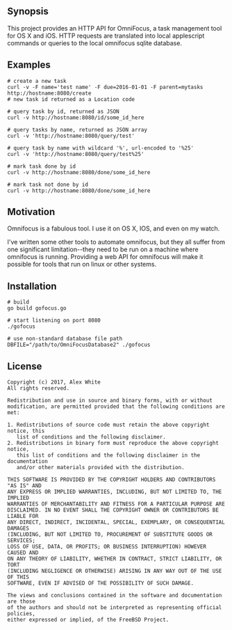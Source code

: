 ## Synopsis

This project provides an HTTP API for OmniFocus, a task management
tool for OS X and iOS.  HTTP requests are translated into local
applescript commands or queries to the local omnifocus sqlite
database.

## Examples

```
# create a new task
curl -v -F name='test name' -F due=2016-01-01 -F parent=mytasks http://hostname:8080/create
# new task id returned as a Location code

# query task by id, returned as JSON
curl -v http://hostname:8080/id/some_id_here

# query tasks by name, returned as JSON array
curl -v 'http://hostname:8080/query/test'

# query task by name with wildcard '%', url-encoded to '%25'
curl -v 'http://hostname:8080/query/test%25'

# mark task done by id
curl -v http://hostname:8080/done/some_id_here

# mark task not done by id
curl -v http://hostname:8080/done/some_id_here
```

## Motivation

Omnifocus is a fabulous tool.  I use it on OS X, IOS, and even on my
watch.

I've written some other tools to automate omnifocus, but they all
suffer from one significant limitation--they need to be run on a
machine where omnifocus is running.  Providing a web API for omnifocus
will make it possible for tools that run on linux or other systems.


## Installation

```
# build
go build gofocus.go

# start listening on port 8080
./gofocus

# use non-standard database file path
DBFILE="/path/to/OmniFocusDatabase2" ./gofocus
```


## License

```
Copyright (c) 2017, Alex White
All rights reserved.

Redistribution and use in source and binary forms, with or without
modification, are permitted provided that the following conditions are met:

1. Redistributions of source code must retain the above copyright notice, this
   list of conditions and the following disclaimer.
2. Redistributions in binary form must reproduce the above copyright notice,
   this list of conditions and the following disclaimer in the documentation
   and/or other materials provided with the distribution.

THIS SOFTWARE IS PROVIDED BY THE COPYRIGHT HOLDERS AND CONTRIBUTORS "AS IS" AND
ANY EXPRESS OR IMPLIED WARRANTIES, INCLUDING, BUT NOT LIMITED TO, THE IMPLIED
WARRANTIES OF MERCHANTABILITY AND FITNESS FOR A PARTICULAR PURPOSE ARE
DISCLAIMED. IN NO EVENT SHALL THE COPYRIGHT OWNER OR CONTRIBUTORS BE LIABLE FOR
ANY DIRECT, INDIRECT, INCIDENTAL, SPECIAL, EXEMPLARY, OR CONSEQUENTIAL DAMAGES
(INCLUDING, BUT NOT LIMITED TO, PROCUREMENT OF SUBSTITUTE GOODS OR SERVICES;
LOSS OF USE, DATA, OR PROFITS; OR BUSINESS INTERRUPTION) HOWEVER CAUSED AND
ON ANY THEORY OF LIABILITY, WHETHER IN CONTRACT, STRICT LIABILITY, OR TORT
(INCLUDING NEGLIGENCE OR OTHERWISE) ARISING IN ANY WAY OUT OF THE USE OF THIS
SOFTWARE, EVEN IF ADVISED OF THE POSSIBILITY OF SUCH DAMAGE.

The views and conclusions contained in the software and documentation are those
of the authors and should not be interpreted as representing official policies,
either expressed or implied, of the FreeBSD Project.
```
